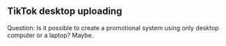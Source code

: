## TikTok desktop uploading
Question: Is it possible to create a promotional system using only desktop computer or a laptop?
Maybe.

